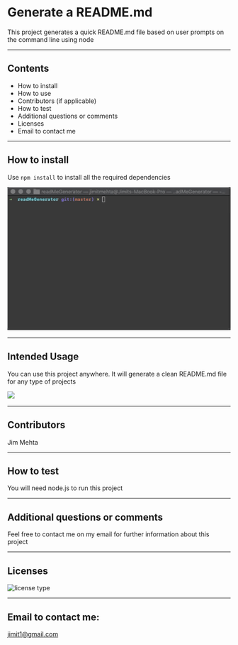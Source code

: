 # Generate a README.md

This project generates a quick README.md file based on user prompts on the command line using node

---

## Contents

- How to install
- How to use
- Contributors (if applicable)
- How to test
- Additional questions or comments
- Licenses
- Email to contact me

---

## How to install

Use `npm install` to install all the required dependencies

![](./assets/npmInstall.gif)

---

## Intended Usage

You can use this project anywhere. It will generate a clean README.md file for any type of projects

![](./assets/use.gif)

---

## Contributors

Jim Mehta

---

## How to test

You will need node.js to run this project

---

## Additional questions or comments

Feel free to contact me on my email for further information about this project

---

## Licenses

![license type](https://img.shields.io/badge/Licenses-None-red)

---

## Email to contact me:

jimit1@gmail.com
